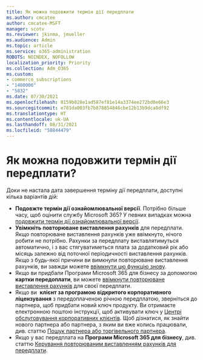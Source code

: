 ```yaml
---
title: Як можна подовжити термін дії передплати
ms.author: cmcatee
author: cmcatee-MSFT
manager: scotv
ms.reviewer: jkinma, jmueller
ms.audience: Admin
ms.topic: article
ms.service: o365-administration
ROBOTS: NOINDEX, NOFOLLOW
localization_priority: Priority
ms.collection: Adm_O365
ms.custom:
- commerce_subscriptions
- "1400006"
- "5832"
ms.date: 07/30/2021
ms.openlocfilehash: 0159b028e1ad587ef81e14a3374ee272bd0e66e3
ms.sourcegitcommit: e781da003fb7b878854846cbe12b13b9dca8df92
ms.translationtype: HT
ms.contentlocale: uk-UA
ms.lasthandoff: 08/31/2021
ms.locfileid: "58844479"
---
```

# <a name="what-are-my-options-to-extend"></a>Як можна подовжити термін дії передплати?

Доки не настала дата завершення терміну дії передплати, доступні кілька варіантів дій:

- **Подовжте термін дії ознайомлювальної версії**.  Потрібно більше часу, щоб оцінити службу Microsoft 365? У певних випадках можна  [подовжити термін дії ознайомлювальної версії](https://docs.microsoft.com/microsoft-365/commerce/extend-your-trial).  
- **Увімкніть повторюване виставлення рахунків** для передплати. Якщо повторюване виставлення рахунків уже ввімкнуто, нічого робити не потрібно. Рахунки за передплату виставлятимуться автоматично, і з вас стягуватиметься плата за додатковий рік або місяць залежно від поточної періодичності виставлення рахунків. Якщо з будь-якої причини ви вимкнули повторюване виставлення рахунків, ви завжди можете  [ввімкнути цю функцію знову](https://docs.microsoft.com/microsoft-365/commerce/subscriptions/renew-your-subscription).
- Якщо ви придбали Програми Microsoft 365 для бізнесу за допомогою  **картки передоплати**, ви можете  [ввімкнути повторюване виставлення рахунків](https://docs.microsoft.com/microsoft-365/commerce/subscriptions/renew-your-subscription)  для своєї передплати.
- Якщо ви  **клієнт за програмою відкритого корпоративного ліцензування**  з передоплаченою річною передплатою, зверніться до партнера, щоб придбати новий ключ продукту. Ви отримаєте електронною поштою інструкції, щоб активувати ключ у  [Центрі обслуговування корпоративних клієнтів](https://go.microsoft.com/fwlink/p/?LinkID=282016). Щоб дізнатися, як знайти нового партнера або партнера, з яким ви вже колись працювали, див. статтю  [Пошук партнера або торгівельного партнера](https://docs.microsoft.com/microsoft-365/admin/manage/find-your-partner-or-reseller).
- Якщо у вас передплата на **Програми Microsoft 365 для бізнесу**, див. статтю [Керування повторюваним виставленням рахунків для передплати](https://docs.microsoft.com/microsoft-365/commerce/subscriptions/renew-your-subscription).
